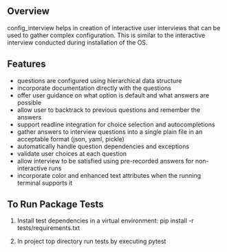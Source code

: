 Overview
--------
config_interview helps in creation of interactive
user interviews that can be used to gather complex
configuration. This is similar to the interactive
interview conducted during installation of the OS.

Features
--------
- questions are configured using hierarchical data structure
- incorporate documentation directly with the questions
- offer user guidance on what option is default and what
  answers are possible
- allow user to backtrack to previous questions and remember
  the answers
- support readline integration for choice selection and 
  autocompletions
- gather answers to interview questions into a single plain
  file in an acceptable format (json, yaml, pickle)
- automatically handle question dependencies and exceptions
- validate user choices at each question
- allow interview to be satisfied using pre-recorded
  answers for non-interactive runs
- incorporate color and enhanced text attributes when the 
  running terminal supports it

To Run Package Tests
--------------------
1. Install test dependencies in a virtual environment:
   pip install -r tests/requirements.txt

2. In project top directory run tests by executing
   pytest
